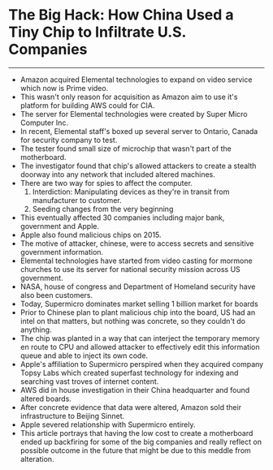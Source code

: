 # The Big Hack: How China Used a Tiny Chip to Infiltrate U.S. Companies

---

- Amazon acquired Elemental technologies to expand on video service which now is Prime video.
- This wasn't only reason for acquisition as Amazon aim to use it's platform for building AWS could for CIA.
- The server for Elemental technologies were created by Super Micro Computer Inc.
- In recent, Elemental staff's boxed up several server to Ontario, Canada for security company to test.
- The tester found small size of microchip that wasn't part of the motherboard.
- The investigator found that chip's allowed attackers to create a stealth doorway into any network that included altered machines.
- There are two way for spies to affect the computer.
    1. Interdiction: Manipulating devices as they're in transit from manufacturer to customer.
    2. Seeding changes from the very beginning
- This eventually affected 30 companies including major bank, government and Apple.
- Apple also found malicious chips on 2015.
- The motive of attacker, chinese, were to access secrets and sensitive government information.
- Elemental technologies have started from video casting for mormone churches to use its server for national security mission across US government.
- NASA, house of congress and Department of Homeland security have also been customers.
- Today, Supermicro dominates market selling 1 billion market for boards
- Prior to Chinese plan to plant malicious chip into the board, US had an intel on that matters, but nothing was concrete, so they couldn't do anything.
- The chip was planted in a way that can interject the temporary memory en route to CPU and allowed attacker to effectively edit this information queue and able to inject its own code.
- Apple's affiliation to Supermicro perspired when they acquired company Topsy Labs which created superfast technology for indexing and searching vast troves of internet content.
- AWS did in house investigation in their China headquarter and found altered boards.
- After concrete evidence that data were altered, Amazon sold their infrastructure to Beijing Sinnet.
- Apple severed relationship with Supermicro entirely.
- This article portrays that having the low cost to create a motherboard ended up backfiring for some of the big companies and really reflect on possible outcome in the future that might be due to this meddle from alteration.
